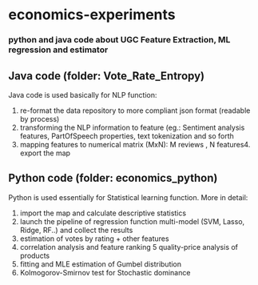 # economics-experiments
### python and java code about UGC Feature Extraction, ML  regression and estimator
## Java code (folder: Vote_Rate_Entropy)
Java code is used basically for NLP function:
1. re-format the data repository to more compliant json format (readable by process)
2. transforming the NLP information to feature (eg.: Sentiment analysis features, PartOfSpeech properties, text tokenization and so forth 
3. mapping features to numerical matrix (MxN): M reviews , N features4. export the map
## Python code (folder: economics_python)
Python is used essentially for Statistical learning function. More in detail:
1. import the map and calculate descriptive statistics
2. launch the pipeline of regression function multi-model (SVM, Lasso, Ridge, RF..) and collect the results
3. estimation of votes by rating + other features
4. correlation analysis and feature ranking
5 quality-price analysis of products
6. fitting and MLE estimation of Gumbel distribution
7. Kolmogorov-Smirnov test for Stochastic dominance 

